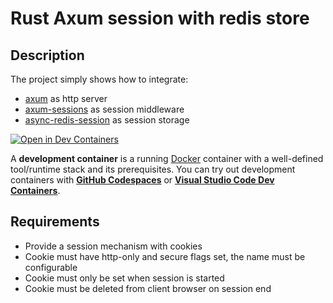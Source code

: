 # Rust Axum session with redis store

## Description

The project simply shows how to integrate:

* [axum](https://crates.io/crates/axum) as http server
* [axum-sessions](https://crates.io/crates/axum-sessions) as session middleware
* [async-redis-session](https://crates.io/crates/async-redis-session) as session storage

[![Open in Dev Containers](https://img.shields.io/static/v1?label=Dev%20Containers&message=Open&color=blue&logo=visualstudiocode)](https://vscode.dev/redirect?url=vscode://ms-vscode-remote.remote-containers/cloneInVolume?url=https://github.com/ErikWegner/axum-redis-session)

A **development container** is a running [Docker](https://www.docker.com) container with a well-defined tool/runtime stack and its prerequisites. You can try out development containers with **[GitHub Codespaces](https://github.com/features/codespaces)** or **[Visual Studio Code Dev Containers](https://aka.ms/vscode-remote/containers)**.

## Requirements

* Provide a session mechanism with cookies
* Cookie must have http-only and secure flags set, the name must be configurable
* Cookie must only be set when session is started
* Cookie must be deleted from client browser on session end
